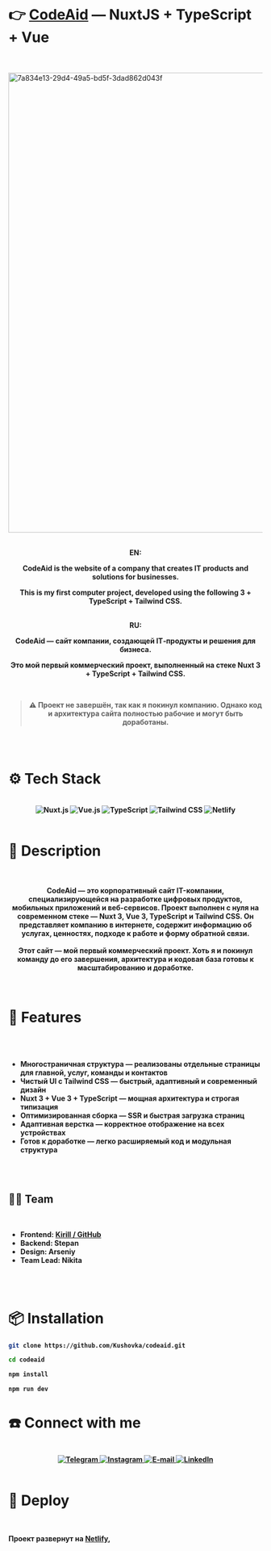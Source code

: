 # 👉 **[CodeAid](https://codeaidd.netlify.app/)** — NuxtJS + TypeScript + Vue
<br><br>
<img width="1833" height="912" alt="7a834e13-29d4-49a5-bd5f-3dad862d043f" src="https://github.com/user-attachments/assets/84053496-57b4-4da0-997c-f03c9d18259b" />
<br><br>
<div align="center">
  <b>EN:<br/>
<p>
CodeAid is the website of a company that creates IT products and solutions for businesses.
</p>
<p>
This is my first computer project, developed using the following 3 + TypeScript + Tailwind CSS.
</p>
</div>
<br>
<div align="center">
<b>RU:<br/>
<p>
CodeAid — сайт компании, создающей IT‑продукты и решения для бизнеса. 
</p>
  <p>
    Это мой первый коммерческий проект, выполненный на стеке Nuxt 3 + TypeScript + Tailwind CSS. 
  </p>
</div>
  <br/>
  
  <div align="center">
    
  > ⚠️ Проект не завершён, так как я покинул компанию. Однако код и архитектура сайта полностью рабочие и могут быть доработаны.
  </div>
  
  <br/>
<br>
<h1>⚙️ Tech Stack</h1>
<br>
<div align="center">
<img src="https://img.shields.io/badge/Nuxt-00DC82.svg?style=for-the-badge&logo=nuxtdotjs&logoColor=white" alt="Nuxt.js"/>
  <img src="https://img.shields.io/badge/Vue.js-35495E.svg?style=for-the-badge&logo=vuedotjs&logoColor=4FC08D" alt="Vue.js"/>
  <img src="https://img.shields.io/badge/TypeScript-007ACC.svg?style=for-the-badge&logo=typescript&logoColor=white" alt="TypeScript"/>
  <img src="https://img.shields.io/badge/TailwindCSS-38B2AC.svg?style=for-the-badge&logo=tailwind-css&logoColor=white" alt="Tailwind CSS"/>
  <img src="https://img.shields.io/badge/Netlify-00C7B7.svg?style=for-the-badge&logo=netlify&logoColor=white" alt="Netlify"/>
</div>
<br>

<h1>📝 Description</h1>
<br><br>
<div align="center">
CodeAid — это корпоративный сайт IT-компании, специализирующейся на разработке цифровых продуктов, мобильных приложений и веб-сервисов.  
Проект выполнен с нуля на современном стеке — Nuxt 3, Vue 3, TypeScript и Tailwind CSS.  
Он представляет компанию в интернете, содержит информацию об услугах, ценностях, подходе к работе и форму обратной связи.
<br/><br/>
Этот сайт — мой первый коммерческий проект. Хоть я и покинул команду до его завершения, архитектура и кодовая база готовы к масштабированию и доработке.
</div>
<br><br>

<h1>🚀 Features</h1>
<br><br>
<ul>
  <li><strong>Многостраничная структура</strong> — реализованы отдельные страницы для главной, услуг, команды и контактов</li>
  <li><strong>Чистый UI с Tailwind CSS</strong> — быстрый, адаптивный и современный дизайн</li>
  <li><strong>Nuxt 3 + Vue 3 + TypeScript</strong> — мощная архитектура и строгая типизация</li>
  <li><strong>Оптимизированная сборка</strong> — SSR и быстрая загрузка страниц</li>
  <li><strong>Адаптивная верстка</strong> — корректное отображение на всех устройствах</li>
  <li><strong>Готов к доработке</strong> — легко расширяемый код и модульная структура</li>
</ul>
<br><br>

<h2>👨‍💻 Team</h2>
<br>
<ul>
  <li><strong>Frontend</strong>: <a href="https://github.com/Kushovka">Kirill / GitHub</a></li>
  <li><strong>Backend</strong>: Stepan</li>
  <li><strong>Design</strong>: Arseniy</li>
  <li><strong>Team Lead</strong>: Nikita</li>
</ul>

<br><br>

<h1>📦 Installation</h1>

```bash
git clone https://github.com/Kushovka/codeaid.git

cd codeaid

npm install

npm run dev
```


<h1>☎️ Connect with me </h1>
 <br>
    <div align="center">
        <a href="https://t.me/kushovka">
<img src="https://img.shields.io/badge/Telegram-%2304A1F7.svg?style=for-the-badge&logo=telegram&logoColor=white" alt="Telegram" />
        </a>
        <a href="https://www.instagram.com/kushovka">
<img src="https://img.shields.io/badge/Instagram-%23E4405F.svg?style=for-the-badge&logo=instagram&logoColor=white" alt="Instagram" />
        </a>
        <a href="mailto:kushovk2003@mail.ru">
<img src="https://img.shields.io/badge/Email-D14836?style=for-the-badge&logo=gmail&logoColor=white" alt="E-mail" />
        </a>
           </a>
        <a href="https://www.linkedin.com/in/kirill-kushov-9714b9364?utm_source=share&utm_campaign=share_via&utm_content=profile&utm_medium=ios_app">
<img src="https://img.shields.io/badge/LinkedIn-0A66C2?style=for-the-badge&logo=linkedin&logoColor=white" alt="LinkedIn" />
        </a>
</div>
 <br>
 
# 🚨 Deploy

<br>
<div>
  <p>
  Проект развернут на 
  <a href="https://hydravrkushov.netlify.app/"><strong>Netlify</strong></a>,
</p>
</div>
<br>
